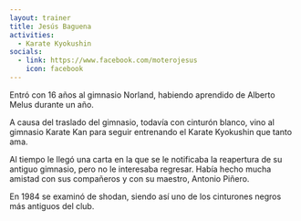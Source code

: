 ```yaml
---
layout: trainer
title: Jesús Baguena
activities:
  - Karate Kyokushin
socials:
  - link: https://www.facebook.com/moterojesus
    icon: facebook
---
```

<p>Entró con 16 años al gimnasio Norland, habiendo aprendido de Alberto Melus durante
un año.</p>

<p>A causa del traslado del gimnasio, todavía con cinturón blanco, vino al
gimnasio Karate Kan para seguir entrenando el Karate Kyokushin que tanto ama.</p>

<p>Al tiempo le llegó una carta en la que se le notificaba la reapertura de su
antiguo gimnasio, pero no le interesaba regresar. Había hecho mucha amistad con
sus compañeros y con su maestro, Antonio Piñero.</p>

<p>En 1984 se examinó de shodan, siendo así uno de los cinturones negros más
antiguos del club.</p>
